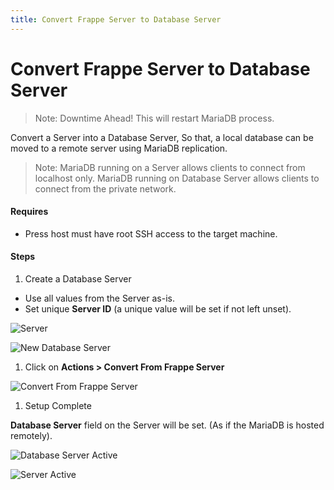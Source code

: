 ```yaml
---
title: Convert Frappe Server to Database Server
---
```


# Convert Frappe Server to Database Server

> Note: Downtime Ahead! This will restart MariaDB process.

Convert a Server into a Database Server, So that, a local database can be moved to a remote server using MariaDB replication.

> Note: MariaDB running on a Server allows clients to connect from localhost only. MariaDB running on Database Server allows clients to connect from the private network.

#### Requires 
- Press host must have root SSH access to the target machine.

#### Steps

1. Create a Database Server
 - Use all values from the Server as-is.
 - Set unique **Server ID** (a unique value will be set if not left unset).

 ![Server](/assets/press/images/internal/servers/convert-frappe-to-database/server.png)

 ![New Database Server](/assets/press/images/internal/servers/convert-frappe-to-database/new-database-server.png)

1. Click on **Actions > Convert From Frappe Server**

 ![Convert From Frappe Server](/assets/press/images/internal/servers/convert-frappe-to-database/database-server-actions-convert.png)

1. Setup Complete

 **Database Server** field on the Server will be set. (As if the MariaDB is hosted remotely).

 ![Database Server Active](/assets/press/images/internal/servers/convert-frappe-to-database/database-server-active.png)

 ![Server Active](/assets/press/images/internal/servers/convert-frappe-to-database/server-active.png)
